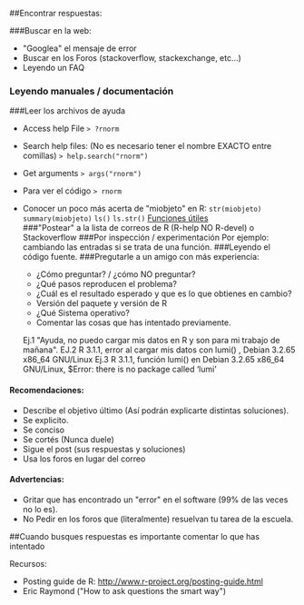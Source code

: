 ##Encontrar respuestas:

###Buscar en la web:
* "Googlea" el mensaje de error
* Buscar en los Foros (stackoverflow, stackexchange, etc...)
* Leyendo un FAQ

### Leyendo manuales / documentación
###Leer los archivos de ayuda
* Access help File
  ` > ?rnorm `
* Search help files: (No es necesario tener el nombre EXACTO entre comillas)
    `> help.search("rnorm")`
* Get arguments
  `> args("rnorm")`
* Para ver el código
  `> rnorm`
* Conocer un poco más acerta de "miobjeto" en R:
    `str(miobjeto)`
    `summary(miobjeto)`
    `ls()`
    `ls.str()`
  [Funciones útiles](http://cran.r-project.org/doc/contrib/Short-refcard.pdf)  
###"Postear" a la lista de correos de R (R-help NO R-devel) o Stackoverflow
###Por inspección / experimentación
  Por ejemplo: cambiando las entradas si se trata de una función.
###Leyendo el código fuente.
###Pregutarle a un amigo con más experiencia:
  * ¿Cómo preguntar?  / ¿cómo NO preguntar?
  * ¿Qué pasos reproducen el problema?
  *  ¿Cuál es el resultado esperado y que es lo que obtienes en cambio?
  *  Versión del paquete y versión de R 
  *  ¿Qué Sistema operativo?
  *  Comentar las cosas que has intentado previamente.


    Ej.1 "Ayuda, no puedo cargar mis datos en R y son para mi trabajo de mañana".
    EJ.2  R 3.1.1, error al cargar mis datos con lumi() , Debian 3.2.65 x86_64 GNU/Linux
    Ej.3  R 3.1.1, función lumi() en Debian 3.2.65 x86_64 GNU/Linux,  $Error: there is no package called ‘lumi’

#### Recomendaciones:
  * Describe el objetivo último (Así podrán explicarte distintas soluciones).
  * Se explicito.
  * Se conciso
  * Se cortés (Nunca duele)
  * Sigue el post (sus respuestas y soluciones) 
  * Usa los foros en lugar del correo

#### Advertencias:
  * Gritar que has encontrado un "error" en el software (99% de las veces no lo es).
  * No Pedir en los foros que (literalmente) resuelvan tu tarea de la escuela.

##Cuando busques respuestas es importante comentar lo que has intentado

Recursos:
* Posting guide de R: http://www.r-project.org/posting-guide.html
* Eric Raymond ("How to  ask questions the smart way")
